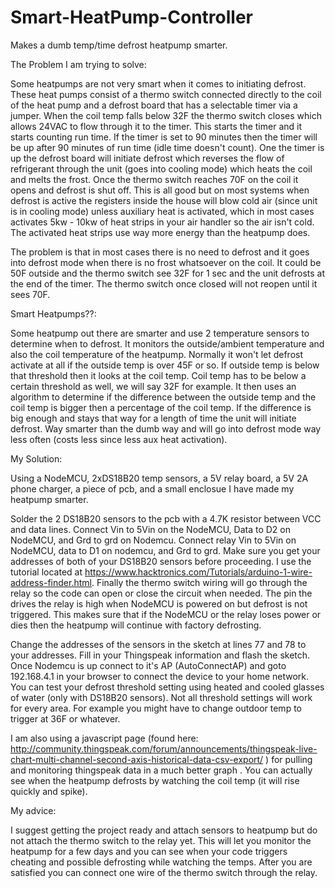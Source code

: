 # Smart-HeatPump-Controller
Makes a dumb temp/time defrost heatpump smarter.

The Problem I am trying to solve:

Some heatpumps are not very smart when it comes to initiating defrost.  These heat pumps consist of a thermo switch connected directly to the coil of the heat pump and a defrost board that has a selectable timer via a jumper.
When the coil temp falls below 32F the thermo switch closes which allows 24VAC to flow through it to the timer.  This starts the timer and it starts counting run time.  If the timer is set to 90 minutes then the timer will be up after 90 minutes of run time (idle time doesn't count).  One the timer is up the defrost board will initiate defrost which reverses the flow of refrigerant through the unit (goes into cooling mode) which heats the coil and melts the frost.  Once the thermo switch reaches 70F on the coil it opens and defrost is shut off.
This is all good but on most systems when defrost is active the registers inside the house will blow cold air (since unit is in cooling mode) unless auxiliary heat is activated, which in most cases activates 5kw - 10kw of heat strips in your air handler so the air isn't cold.  The activated heat strips use way more energy than the heatpump does.

The problem is that in most cases there is no need to defrost and it goes into defrost mode when there is no frost whatsoever on the coil.  It could be 50F outside and the thermo switch see 32F for 1 sec and the unit defrosts at the end of the timer.  The thermo switch once closed will not reopen until it sees 70F.


Smart Heatpumps??:

Some heatpump out there are smarter and use 2 temperature sensors to determine when to defrost.  It monitors the outside/ambient temperature and also the coil temperature of the heatpump.  Normally it won't let defrost activate at all if the outside temp is over 45F or so.  If outside temp is below that threshold then it looks at the coil temp.  Coil temp has to be below a certain threshold as well, we will say 32F for example.  It then uses an algorithm to determine if the difference between the outside temp and the coil temp is bigger then a percentage of the coil temp.  If the difference is big enough and stays that way for a length of time the unit will initiate defrost.  Way smarter than the dumb way and will go into defrost mode way less often (costs less since less aux heat activation).


My Solution:

Using a NodeMCU, 2xDS18B20 temp sensors, a 5V relay board, a 5V 2A phone charger, a piece of pcb, and a small enclosue I have made my heatpump smarter.

Solder the 2 DS18B20 sensors to the pcb with a 4.7K resistor between VCC and data lines.  Connect Vin to 5Vin on the NodeMCU, Data to D2 on NodeMCU, and Grd to grd on Nodemcu.  Connect relay Vin to 5Vin on NodeMCU, data to D1 on nodemcu, and Grd to grd.  Make sure you get your addresses of both of your DS18B20 sensors before proceeding.  I use the tutorial located at https://www.hacktronics.com/Tutorials/arduino-1-wire-address-finder.html.  Finally the thermo switch wiring will go through the relay so the code can open or close the circuit when needed.  The pin the drives the relay is high when NodeMCU is powered on but defrost is not triggered.  This makes sure that if the NodeMCU or the relay loses power or dies then the heatpump will continue with factory defrosting.

Change the addresses of the sensors in the sketch at lines 77 and 78 to your addresses.  Fill in your Thingspeak information and flash the sketch.  Once Nodemcu is up connect to it's AP (AutoConnectAP) and goto 192.168.4.1 in your browser to connect the device to your home network.  You can test your defrost threshold setting using heated and cooled glasses of water (only with DS18B20 sensors).  Not all threshold settings will work for every area.  For example you might have to change outdoor temp to trigger at 36F or whatever.

I am also using a javascript page (found here: http://community.thingspeak.com/forum/announcements/thingspeak-live-chart-multi-channel-second-axis-historical-data-csv-export/ ) for pulling and monitoring thingspeak data in a much better graph .  You can actually see when the heatpump defrosts by watching the coil temp (it will rise quickly and spike).


My advice:

I suggest getting the project ready and attach sensors to heatpump but do not attach the thermo switch to the relay yet.  This will let you monitor the heatpump for a few days and you can see when your code triggers cheating and possible defrosting while watching the temps.  After you are satisfied you can connect one wire of the thermo switch through the relay.
